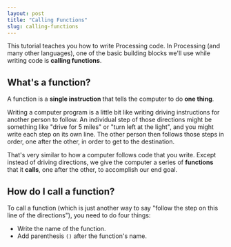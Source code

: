 ```yaml
---
layout: post
title: "Calling Functions"
slug: calling-functions
---
```


This tutorial teaches you how to write Processing code. In Processing (and many other languages), one of the basic building blocks we'll use while writing code is **calling functions**.

## What's a function?

A function is a **single instruction** that tells the computer to do **one thing**.

Writing a computer program is a little bit like writing driving instructions for another person to follow. An individual step of those directions might be something like "drive for 5 miles" or "turn left at the light", and you might write each step on its own line. The other person then follows those steps in order, one after the other, in order to get to the destination.

That's very similar to how a computer follows code that you write. Except instead of driving directions, we give the computer a series of **functions** that it **calls**, one after the other, to accomplish our end goal.

## How do I call a function?

To call a function (which is just another way to say "follow the step on this line of the directions"), you need to do four things:

- Write the name of the function.
- Add parenthesis `()` after the function's name.
